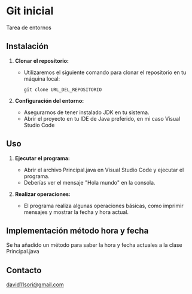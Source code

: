 # Git inicial

Tarea de entornos

## Instalación

1. **Clonar el repositorio:**
   - Utilizaremos el siguiente comando para clonar el repositorio en tu máquina local:
     ```
     git clone URL_DEL_REPOSITORIO

     ```

2. **Configuración del entorno:**
   - Asegurarnos de tener instalado JDK en tu sistema.
   - Abrir el proyecto en tu IDE de Java preferido, en mi caso Visual Studio Code

## Uso

1. **Ejecutar el programa:**
   - Abrir el archivo Principal.java en Visual Studio Code y ejecutar el programa.
   - Deberías ver el mensaje "Hola mundo" en la consola.

2. **Realizar operaciones:**
   - El programa realiza algunas operaciones básicas, como imprimir mensajes y mostrar la fecha y hora actual.

## Implementación método hora y fecha
Se ha añadido un método para saber la hora y fecha actuales a la clase Principal.java

## Contacto

david11sori@gmail.com